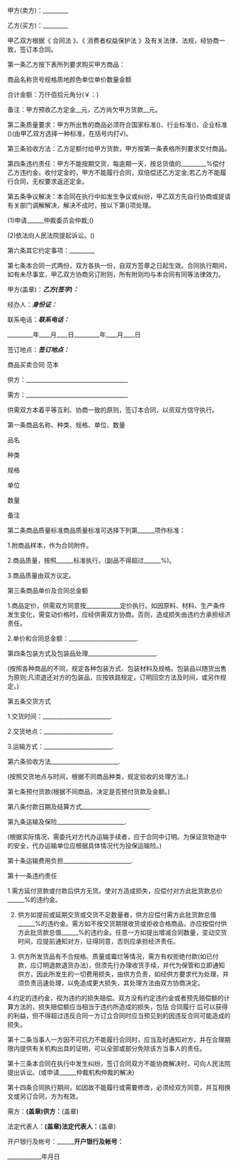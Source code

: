 
 


甲方(卖方)：_________


乙方(买方)：_________


甲乙双方根据《
合同法
》、《
消费者权益保护法
》及有关法律、法规，经协商一致，签订本合同。


第一条乙方按下表所列要求购买甲方商品：


商品名称货号规格质地颜色单位单价数量金额


合计金额：万仟佰拾元角分(￥：)


备注：甲方预收乙方定金__元，乙方尚欠甲方货款__元。


第二条质量要求：甲方所出售的商品必须符合国家标准()、行业标准()、企业标准()(由甲乙双方选择一种标准，在括号内打√)。


第三条验收方法：乙方足额付给甲方货款，甲方按第一条表格所列要求交付商品。


第四条违约责任：甲方不能按期交货，每逾期一天，按总货值的_________%偿付乙方违约金。收付定金的，甲方不能履行合同，双倍偿还乙方定金;若乙方不能履行合同，无权要求返还定金。


第五条争议解决：本合同在执行中如发生争议或纠纷，甲乙双方先自行协商或提请有关部门调解解决，解决不成时，按以下第()项处理。


(1)申请______仲裁委员会仲裁;()


(2)依法向人民法院提起诉讼。()


第六条其它约定事项：_________


第七条本合同一式两份，双方各执一份，自双方签章之日起生效。合同执行期间，如有未尽事宜，甲乙双方协商另订附则，所有附则均与本合同有同等法律效力。


甲方(盖章)：_________乙方(签字)：_________


经办人：_________身份证：_________


联系电话：_________联系电话：_________


_________年____月____日_________年____月____日


签订地点：_________签订地点：_________



商品买卖合同
范本


供方：____________________________________


需方：____________________________________


供需双方本着平等互利、协商一致的原则，签订本合同，以资双方信守执行。


第一条商品名称、种类、规格、单位、数量


品名


种类


规格


单位


数量


备注


第二条商品质量标准商品质量标准可选择下列第______项作标准：


1.附商品样本，作为合同附件。


2.商品质量，按照______标准执行。(副品不得超过______%)。


3.商品质量由双方议定。


第三条商品单价及合同总金额


1.商品定价，供需双方同意按____________定价执行。如因原料、材料、生产条件发生变化，需变动价格时，应经供需双方协商。否则，造成损失由违约方承担经济责任。


2.单价和合同总金额：________________________.


第四条包装方式及包装品处理________________________.


(按照各种商品的不同，规定各种包装方式、包装材料及规格。包装品以随货出售为原则;凡须退还对方的包装品，应按铁路规定，订明回空方法及时间，或另作规定。)


第五条交货方式


1.交货时间：________________________.


2.交货地点：________________________.


3.运输方式：________________________.


第六条验收方法________________________.


(按照交货地点与时间，根据不同商品种类，规定验收的处理方法。)


第七条预付货款(根据不同商品，决定是否预付货款及金额。)


第八条付款日期及结算方式________________________.


第九条运输及保险________________________.


(根据实际情况，需委托对方代办运输手续者，应于合同中订明。为保证货物途中的安全，代办运输单位应根据具体情况代为投保运输险。)


第十条运输费用负担________________________.


第十一条违约责任


1.需方延付货款或付款后供方无货。使对方造成损失，应偿付对方此批货款总价______%的违约金。


2. 供方如提前或延期交货或交货不足数量者，供方应偿付需方此批货款总值______%的违约金。需方如不按交货期限收货或拒收合格商品，亦应按偿付供方此批货款总值______%的违约金。任意一方如提出增减合同数量，变动交货时间，应提前通知对方，征得同意，否则应承担经济责任。


3. 供方所发货品有不合规格、质量或霉烂等情况，需方有权拒绝付款(如已付款，应订明退款退货办法)，但须先行办理收货手续，并代为保管和立即通知供方，因此所发生的一切费用损失，由供方负责，如经供方要求代为处理，并须负责迅速处理，以免造成更大损失，其处理方法由双方协商决定。


4.约定的违约金，视为违约的损失赔偿。双方没有约定违约金或者预先赔偿额的计算方法的，损失赔偿额应当相当于违约所造成的损失，包括
合同履行
后可以获得的利益，但不得超过违反合同一方订立合同时应当预见到的因违反合同可能造成的损失。


第十二条当事人一方因不可抗力不能履行合同时，应当及时通知对方，并在合理期限内提供有关机构出具的证明，可以全部或部分免除该方当事人的责任。


第十三条本合同在执行中发生纠纷，签订合同双方不能协商解决时，可向人民法院提出诉讼。(或申请______仲裁机构仲裁的解决)


第十四条合同执行期间，如因故不能履行或需要修改，必须经双方同意，并互相换文或另订合同，方为有效。


需方：________________________(盖章)供方：________________________(盖章)


法定代表人：____________(盖章)法定代表人：____________(盖章)


开户银行及帐号：________________________开户银行及帐号：__________________


____________年月日
 


 

 
 
 
 
 
  


  
 

  


  


  
 
 
 
 

